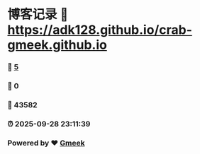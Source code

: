 # 博客记录 :link: https://adk128.github.io/crab-gmeek.github.io 
### :page_facing_up: [5](https://adk128.github.io/crab-gmeek.github.io/tag.html) 
### :speech_balloon: 0 
### :hibiscus: 43582 
### :alarm_clock: 2025-09-28 23:11:39 
### Powered by :heart: [Gmeek](https://github.com/Meekdai/Gmeek)
